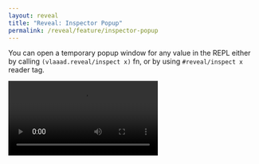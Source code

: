 ```yaml
---
layout: reveal
title: "Reveal: Inspector Popup"
permalink: /reveal/feature/inspector-popup
---
```

You can open a temporary popup window for any value in the REPL either by calling `(vlaaad.reveal/inspect x)` fn, or by using `#reveal/inspect x` reader tag.

<video controls><source src="/assets/reveal/inspector.mp4" type="video/mp4"></source></video>
